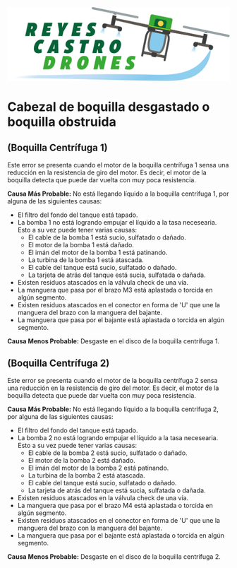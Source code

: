 ![Reyes Castro Drones](../Reyes-Castro-Drones_LOGO.png "Reyes Castro Drones")

# Cabezal de boquilla desgastado o boquilla obstruida 

## (Boquilla Centrífuga 1)

Este error se presenta cuando el motor de la boquilla centrífuga 1 sensa una reducción en la resistencia de giro del motor. Es decir, el motor de la boquilla detecta que puede dar vuelta con muy poca resistencia. 

**Causa Más Probable:** No está llegando líquido a la boquilla centrífuga 1, por alguna de las siguientes causas:
* El filtro del fondo del tanque está tapado.
* La bomba 1 no está logrando empujar el líquido a la tasa necesearia. Esto a su vez puede tener varias causas:
  * El cable de la bomba 1 está sucio, sulfatado o dañado.
  * El motor de la bomba 1 está dañado.
  * El imán del motor de la bomba 1 está patinando.
  * La turbina de la bomba 1 está atascada.
  * El cable del tanque está sucio, sulfatado o dañado.
  * La tarjeta de atrás del tanque está sucia, sulfatada o dañada.
* Existen residuos atascados en la válvula check de una vía.
* La manguera que pasa por el brazo M3 está aplastada o torcida en algún segmento.
* Existen residuos atascados en el conector en forma de 'U' que une la manguera del brazo con la manguera del bajante.
* La manguera que pasa por el bajante está aplastada o torcida en algún segmento.

**Causa Menos Probable:** Desgaste en el disco de la boquilla centrífuga 1.

## (Boquilla Centrífuga 2)

Este error se presenta cuando el motor de la boquilla centrífuga 2 sensa una reducción en la resistencia de giro del motor. Es decir, el motor de la boquilla detecta que puede dar vuelta con muy poca resistencia. 

**Causa Más Probable:** No está llegando líquido a la boquilla centrífuga 2, por alguna de las siguientes causas:
* El filtro del fondo del tanque está tapado.
* La bomba 2 no está logrando empujar el líquido a la tasa necesearia. Esto a su vez puede tener varias causas:
  * El cable de la bomba 2 está sucio, sulfatado o dañado.
  * El motor de la bomba 2 está dañado.
  * El imán del motor de la bomba 2 está patinando.
  * La turbina de la bomba 2 está atascada.
  * El cable del tanque está sucio, sulfatado o dañado.
  * La tarjeta de atrás del tanque está sucia, sulfatada o dañada.
* Existen residuos atascados en la válvula check de una vía.
* La manguera que pasa por el brazo M4 está aplastada o torcida en algún segmento.
* Existen residuos atascados en el conector en forma de 'U' que une la manguera del brazo con la manguera del bajante.
* La manguera que pasa por el bajante está aplastada o torcida en algún segmento.

**Causa Menos Probable:** Desgaste en el disco de la boquilla centrífuga 2.

